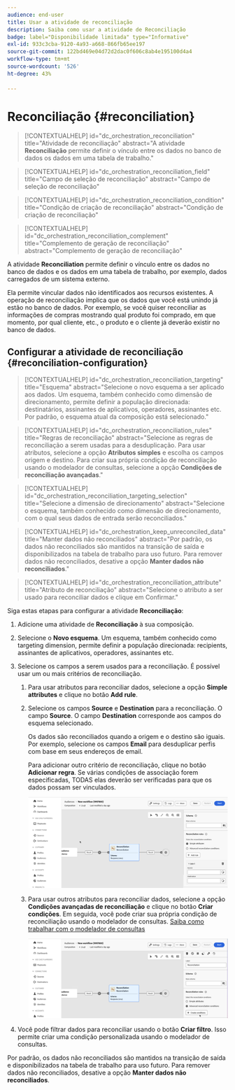```yaml
---
audience: end-user
title: Usar a atividade de reconciliação
description: Saiba como usar a atividade de Reconciliação
badge: label="Disponibilidade limitada" type="Informative"
exl-id: 933c3cba-9120-4a93-a668-866fb65ee197
source-git-commit: 122bd469e04d72d2dac0f606c8ab4e195100d4a4
workflow-type: tm+mt
source-wordcount: '526'
ht-degree: 43%

---
```


# Reconciliação {#reconciliation}

>[!CONTEXTUALHELP]
>id="dc_orchestration_reconciliation"
>title="Atividade de reconciliação"
>abstract="A atividade **Reconciliação** permite definir o vínculo entre os dados no banco de dados os dados em uma tabela de trabalho."

>[!CONTEXTUALHELP]
>id="dc_orchestration_reconciliation_field"
>title="Campo de seleção de reconciliação"
>abstract="Campo de seleção de reconciliação"

>[!CONTEXTUALHELP]
>id="dc_orchestration_reconciliation_condition"
>title="Condição de criação de reconciliação"
>abstract="Condição de criação de reconciliação"

>[!CONTEXTUALHELP]
>id="dc_orchestration_reconciliation_complement"
>title="Complemento de geração de reconciliação"
>abstract="Complemento de geração de reconciliação"

A atividade **Reconciliation** permite definir o vínculo entre os dados no banco de dados e os dados em uma tabela de trabalho, por exemplo, dados carregados de um sistema externo.

<!--For example, the **Reconciliation** activity can be placed after a **Load file** activity to import non-standard data into the database. In this case, the **Reconciliation** activity lets you define the link between the data in the Adobe Campaign database and the data in the work table.-->

Ela permite vincular dados não identificados aos recursos existentes. A operação de reconciliação implica que os dados que você está unindo já estão no banco de dados. Por exemplo, se você quiser reconciliar as informações de compras mostrando qual produto foi comprado, em que momento, por qual cliente, etc., o produto e o cliente já deverão existir no banco de dados.

## Configurar a atividade de reconciliação {#reconciliation-configuration}

>[!CONTEXTUALHELP]
>id="dc_orchestration_reconciliation_targeting"
>title="Esquema"
>abstract="Selecione o novo esquema a ser aplicado aos dados. Um esquema, também conhecido como dimensão de direcionamento, permite definir a população direcionada: destinatários, assinantes de aplicativos, operadores, assinantes etc. Por padrão, o esquema atual da composição está selecionado."

>[!CONTEXTUALHELP]
>id="dc_orchestration_reconciliation_rules"
>title="Regras de reconciliação"
>abstract="Selecione as regras de reconciliação a serem usadas para a desduplicação. Para usar atributos, selecione a opção **Atributos simples** e escolha os campos origem e destino. Para criar sua própria condição de reconciliação usando o modelador de consultas, selecione a opção **Condições de reconciliação avançadas**."

>[!CONTEXTUALHELP]
>id="dc_orchestration_reconciliation_targeting_selection"
>title="Selecione a dimensão de direcionamento"
>abstract="Selecione o esquema, também conhecido como dimensão de direcionamento, com o qual seus dados de entrada serão reconciliados."

>[!CONTEXTUALHELP]
>id="dc_orchestration_keep_unreconciled_data"
>title="Manter dados não reconciliados"
>abstract="Por padrão, os dados não reconciliados são mantidos na transição de saída e disponibilizados na tabela de trabalho para uso futuro. Para remover dados não reconciliados, desative a opção **Manter dados não reconciliados**."

>[!CONTEXTUALHELP]
>id="dc_orchestration_reconciliation_attribute"
>title="Atributo de reconciliação"
>abstract="Selecione o atributo a ser usado para reconciliar dados e clique em Confirmar."

Siga estas etapas para configurar a atividade **Reconciliação**:

1. Adicione uma atividade de **Reconciliação** à sua composição.

1. Selecione o **Novo esquema**. Um esquema, também conhecido como targeting dimension, permite definir a população direcionada: recipients, assinantes de aplicativos, operadores, assinantes etc.

1. Selecione os campos a serem usados para a reconciliação. É possível usar um ou mais critérios de reconciliação.

   1. Para usar atributos para reconciliar dados, selecione a opção **Simple attributes** e clique no botão **Add rule**.
   1. Selecione os campos **Source** e **Destination** para a reconciliação. O campo **Source**. O campo **Destination** corresponde aos campos do esquema selecionado.

      Os dados são reconciliados quando a origem e o destino são iguais. Por exemplo, selecione os campos **Email** para desduplicar perfis com base em seus endereços de email.

      Para adicionar outro critério de reconciliação, clique no botão **Adicionar regra**. Se várias condições de associação forem especificadas, TODAS elas deverão ser verificadas para que os dados possam ser vinculados.

      ![](../assets/reconciliation-rules.png)

   1. Para usar outros atributos para reconciliar dados, selecione a opção **Condições avançadas de reconciliação** e clique no botão **Criar condições**. Em seguida, você pode criar sua própria condição de reconciliação usando o modelador de consultas. [Saiba como trabalhar com o modelador de consultas](../../query/query-modeler-overview.md)

      ![](../assets/reconciliation-advanced.png)

1. Você pode filtrar dados para reconciliar usando o botão **Criar filtro**. Isso permite criar uma condição personalizada usando o modelador de consultas.

Por padrão, os dados não reconciliados são mantidos na transição de saída e disponibilizados na tabela de trabalho para uso futuro. Para remover dados não reconciliados, desative a opção **Manter dados não reconciliados**.

<!--
## Example {#reconciliation-example}

The following example demonstrates a workflow that creates an audience of profiles directly from an imported file containing new clients. It is made up of the following activities:

The workflow is designed as follows:

![](../assets/workflow-reconciliation-sample-1.0.png)

 
It is built with the following activities:

* A [Load file](load-file.md) activity uploads a file containing profiles data that were extracted from an external tool.

    For example:

    ```
    lastname;firstname;email;birthdate;
    JACKMAN;Megan;megan.jackman@testmail.com;07/08/1975;
    PHILLIPS;Edward;phillips@testmail.com;09/03/1986;
    WEAVER;Justin;justin_w@testmail.com;11/15/1990;
    MARTIN;Babe;babeth_martin@testmail.net;11/25/1964;
    REESE;Richard;rreese@testmail.com;02/08/1987;
    ```

* A **Reconciliation** activity which identifies the incoming data as profiles, by using the **email** and **Date of birth** fields as reconciliation criteria.

    ![](../assets/workflow-reconciliation-sample-1.1.png)

* A [Save audience](save-audience.md) activity to create a new audience based on these updates. You can also replace the **Save audience** activity by an **End** activity if no specific audience needs to be created or updated. Recipient profiles are updated in any case when you run the workflow.


## Compatibility {#reconciliation-compat}

The **Reconciliation** activity does not exist in the Client console. All **Enrichments** activities created in the Client console with the reconciliation options enabled are displayed as **Reconciliation** activities in Campaign Web user interface.
-->

